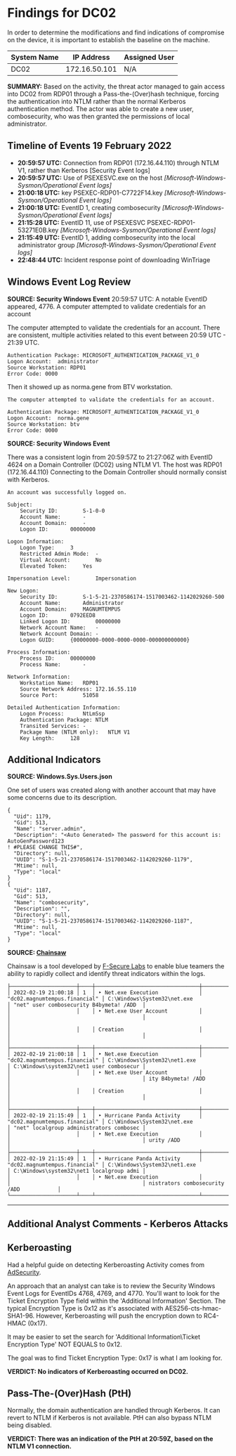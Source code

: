# Findings for DC02

In order to determine the modifications and find indications of compromise on the device, it is important to establish the baseline on the machine.

| System Name | IP Address | Assigned User |
| ----   | ---- | ---- |
| DC02 | 172.16.50.101 | N/A |


**SUMMARY:** Based on the activity, the threat actor managed to gain access into DC02 from RDP01 through a Pass-the-(Over)hash technique, forcing the authentication into NTLM rather than the normal Kerberos authentication method. The actor was able to create a new user, combosecurity, who was then granted the permissions of local administrator.

## Timeline of Events 19 February 2022

* **20:59:57 UTC:** Connection from RDP01 (172.16.44.110) through NTLM V1, rather than Kerberos [Security Event logs]
* **20:59:57 UTC:** Use of PSEXESVC.exe on the host *[Microsoft-Windows-Sysmon/Operational Event logs]*
* **21:00:18 UTC:** key PSEXEC-RDP01-C7722F14.key *[Microsoft-Windows-Sysmon/Operational Event logs]*
* **21:00:18 UTC:** EventID 1, creating combosecurity *[Microsoft-Windows-Sysmon/Operational Event logs]*
* **21:15:28 UTC:** EventID 11, use of PSEXESVC PSEXEC-RDP01-53271E0B.key *[Microsoft-Windows-Sysmon/Operational Event logs]*
* **21:15:49 UTC:** EventID 1, adding combosecurity into the local administrator group *[Microsoft-Windows-Sysmon/Operational Event logs]*
* **22:48:44 UTC:** Incident response point of downloading WinTriage

## Windows Event Log Review

**SOURCE: Security Windows Event**
20:59:57 UTC: A notable EventID appeared, 4776. A computer attempted to validate credentials for an account

The computer attempted to validate the credentials for an account. There are consistent, multiple activities related to this event between 20:59 UTC - 21:39 UTC.
```
Authentication Package:	MICROSOFT_AUTHENTICATION_PACKAGE_V1_0
Logon Account:	administrator
Source Workstation:	RDP01
Error Code:	0000
```

 Then it showed up as norma.gene from BTV workstation.

```
The computer attempted to validate the credentials for an account.

Authentication Package:	MICROSOFT_AUTHENTICATION_PACKAGE_V1_0
Logon Account:	norma.gene
Source Workstation:	btv
Error Code:	0000
```


**SOURCE: Security Windows Event**

There was a consistent login from 20:59:57Z to 21:27:06Z with EventID 4624 on a Domain Controller (DC02) using NTLM V1. The host was RDP01 (172.16.44.110) Connecting to the Domain Controller should normally consist with Kerberos.
```
An account was successfully logged on.

Subject:
	Security ID:		S-1-0-0
	Account Name:		-
	Account Domain:		-
	Logon ID:		00000000

Logon Information:
	Logon Type:		3
	Restricted Admin Mode:	-
	Virtual Account:		No
	Elevated Token:		Yes

Impersonation Level:		Impersonation

New Logon:
	Security ID:		S-1-5-21-2370586174-1517003462-1142029260-500
	Account Name:		Administrator
	Account Domain:		MAGNUMTEMPUS
	Logon ID:		0792EED8
	Linked Logon ID:		00000000
	Network Account Name:	-
	Network Account Domain:	-
	Logon GUID:		{00000000-0000-0000-0000-000000000000}

Process Information:
	Process ID:		00000000
	Process Name:		-

Network Information:
	Workstation Name:	RDP01
	Source Network Address:	172.16.55.110
	Source Port:		51058

Detailed Authentication Information:
	Logon Process:		NtLmSsp 
	Authentication Package:	NTLM
	Transited Services:	-
	Package Name (NTLM only):	NTLM V1
	Key Length:		128
```

## Additional Indicators

**SOURCE: Windows.Sys.Users.json**

One set of users was created along with another account that may have some concerns due to its description.
```
{
  "Uid": 1179,
  "Gid": 513,
  "Name": "server.admin",
  "Description": "<Auto Generated> The password for this account is: AutoGenPassword123
! #PLEASE CHANGE THIS#",
  "Directory": null,
  "UUID": "S-1-5-21-2370586174-1517003462-1142029260-1179",
  "Mtime": null,
  "Type": "local"
}
{
  "Uid": 1187,
  "Gid": 513,
  "Name": "combosecurity",
  "Description": "",
  "Directory": null,
  "UUID": "S-1-5-21-2370586174-1517003462-1142029260-1187",
  "Mtime": null,
  "Type": "local"
}
```

**SOURCE: [Chainsaw](https://github.com/countercept/chainsaw)**

Chainsaw is a tool developed by [F-Secure Labs](https://labs.f-secure.com/tools/chainsaw/) to enable blue teamers the ability to rapidly collect and identify threat indicators within the logs.
```
├─────────────────────┼────┼─────────────────────────────────┼───────────────────────────────┼──────────────────────────────────────────┼──────────────────────────────────────────┤
│ 2022-02-19 21:00:18 │ 1  │ ‣ Net.exe Execution             │ "dc02.magnumtempus.financial" │ C:\Windows\System32\net.exe              │ "net" user combosecurity B4bymeta! /ADD  │
│                     │    │ ‣ Net.exe User Account          │                               │                                          │                                          │
│                     │    │ Creation                        │                               │                                          │                                          │
├─────────────────────┼────┼─────────────────────────────────┼───────────────────────────────┼──────────────────────────────────────────┼──────────────────────────────────────────┤
│ 2022-02-19 21:00:18 │ 1  │ ‣ Net.exe Execution             │ "dc02.magnumtempus.financial" │ C:\Windows\System32\net1.exe             │ C:\Windows\system32\net1 user combosecur │
│                     │    │ ‣ Net.exe User Account          │                               │                                          │ ity B4bymeta! /ADD                       │
│                     │    │ Creation                        │                               │                                          │                                          │
├─────────────────────┼────┼─────────────────────────────────┼───────────────────────────────┼──────────────────────────────────────────┼──────────────────────────────────────────┤
│ 2022-02-19 21:15:49 │ 1  │ ‣ Hurricane Panda Activity      │ "dc02.magnumtempus.financial" │ C:\Windows\System32\net.exe              │ "net" localgroup administrators combosec │
│                     │    │ ‣ Net.exe Execution             │                               │                                          │ urity /ADD                               │
├─────────────────────┼────┼─────────────────────────────────┼───────────────────────────────┼──────────────────────────────────────────┼──────────────────────────────────────────┤
│ 2022-02-19 21:15:49 │ 1  │ ‣ Hurricane Panda Activity      │ "dc02.magnumtempus.financial" │ C:\Windows\System32\net1.exe             │ C:\Windows\system32\net1 localgroup admi │
│                     │    │ ‣ Net.exe Execution             │                               │                                          │ nistrators combosecurity /ADD            │
└─────────────────────┴────┴─────────────────────────────────┴───────────────────────────────┴──────────────────────────────────────────┴──────────────────────────────────────────┘
```
---

## Additional Analyst Comments - Kerberos Attacks

## Kerberoasting
Had a helpful guide on detecting Kerberoasting Activity comes from [AdSecurity](https://adsecurity.org/?p=3458).

An approach that an analyst can take is to review the Security Windows Event Logs for EventIDs 4768, 4769, and 4770. You'll want to look for the Ticket Encryption Type field within the 'Additional Information' Section. The typical Encryption Type is 0x12 as it's associated with AES256-cts-hmac-SHA1-96. However, Kerberoasting will push the encryption down to RC4-HMAC (0x17).

It may be easier to set the search for 'Additional Information\Ticket Encryption Type' NOT EQUALS to 0x12.

The goal was to find Ticket Encryption Type: 0x17 is what I am looking for.

**VERDICT: No indicators of Kerberoasting occurred on DC02.**

## Pass-The-(Over)Hash (PtH)

Normally, the domain authentication are handled through Kerberos. It can revert to NTLM if Kerberos is not available. PtH can also bypass NTLM being disabled.

**VERDICT: There was an indication of the PtH at 20:59Z, based on the NTLM V1 connection.**
